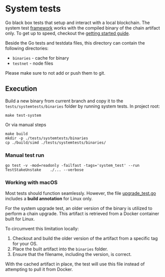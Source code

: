 # System tests

Go black box tests that setup and interact with a local blockchain. The system test [framework](../../systemtests) 
works with the compiled binary of the chain artifact only.
To get up to speed, checkout the [getting started guide](../../systemtests/GETTING_STARTED).

Beside the Go tests and testdata files, this directory can contain the following directories:  

* `binaries` - cache for binary
* `testnet` - node files

Please make sure to not add or push them to git. 

## Execution

Build a new binary from current branch and copy it to the `tests/systemtests/binaries` folder by running system tests.
In project root:

```shell
make test-system
```

Or via manual steps

```shell
make build
mkdir -p ./tests/systemtests/binaries
cp ./build/simd ./tests/systemtests/binaries/
```

### Manual test run

```shell
go test -v -mod=readonly -failfast -tags='system_test' --run TestStakeUnstake    ./... --verbose
```

### Working with macOS

Most tests should function seamlessly. However, the file [upgrade_test.go](upgrade_test.go) includes a **build annotation** for Linux only.

For the system upgrade test, an older version of the binary is utilized to perform a chain upgrade. This artifact is retrieved from a Docker container built for Linux.

To circumvent this limitation locally:
1. Checkout and build the older version of the artifact from a specific tag for your OS.
2. Place the built artifact into the `binaries` folder.
3. Ensure that the filename, including the version, is correct.

With the cached artifact in place, the test will use this file instead of attempting to pull it from Docker.